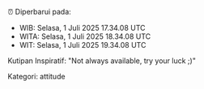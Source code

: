 ⏰ Diperbarui pada:
- WIB: Selasa, 1 Juli 2025 17.34.08 UTC
- WITA: Selasa, 1 Juli 2025 18.34.08 UTC
- WIT: Selasa, 1 Juli 2025 19.34.08 UTC

Kutipan Inspiratif:
"Not always available, try your luck ;)"


Kategori: attitude

